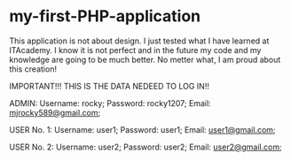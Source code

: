 # my-first-PHP-application
This application is not about design. I just tested what I have learned at ITAcademy. I know it is not perfect and in the future my code and my knowledge are going to be much better. No metter what, I am proud about this creation! 

IMPORTANT!!!
THIS IS THE DATA NEDEED TO LOG IN!!

ADMIN:
Username: rocky;
Password: rocky1207;
Email: mjrocky589@gmail.com;

USER No. 1:
Username: user1;
Password: user1;
Email: user1@gmail.com;

USER No. 2:
Username: user2;
Password: user2;
Email: user2@gmail.com;

